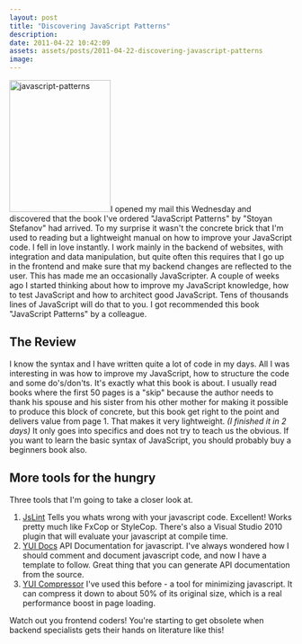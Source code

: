 ```yaml
---
layout: post
title: "Discovering JavaScript Patterns"
description:
date: 2011-04-22 10:42:09
assets: assets/posts/2011-04-22-discovering-javascript-patterns
image: 
---
```


<p><img class="left size-full wp-image-1153" title="javascript-patterns" src="http://litemedia.info/media/Default/Mint/javascript-patterns.png" width="180" height="235" />I opened my mail this Wednesday and discovered that the book I've ordered "JavaScript Patterns" by "Stoyan Stefanov" had arrived. To my surprise it wasn't the concrete brick that I'm used to reading but a lightweight manual on how to improve your JavaScript code. I fell in love instantly.  I work mainly in the backend of websites, with integration and data manipulation, but quite often this requires that I go up in the frontend and make sure that my backend changes are reflected to the user. This has made me an occasionally JavaScripter.  A couple of weeks ago I started thinking about how to improve my JavaScript knowledge, how to test JavaScript and how to architect good JavaScript. Tens of thousands lines of JavaScript will do that to you. I got recommended this book "JavaScript Patterns" by a colleague.</p>
<h2>The Review</h2>
<p>I know the syntax and I have written quite a lot of code in my days. All I was interesting in was how to improve my JavaScript, how to structure the code and some do's/don'ts. It's exactly what this book is about.  I usually read books where the first 50 pages is a "skip" because the author needs to thank his spouse and his sister from his other mother for making it possible to produce this block of concrete, but this book get right to the point and delivers value from page 1.  That makes it very lightweight. <em>(I finished it in 2 days)</em> It only goes into specifics and does not try to teach us the obvious. If you want to learn the basic syntax of JavaScript, you should probably buy a beginners book also.</p>
<h2>More tools for the hungry</h2>
<p>Three tools that I'm going to take a closer look at.</p>
<ol>
<li><a href="http://www.jslint.com/">JsLint</a> Tells you whats wrong with your javascript code. Excellent! Works pretty much like FxCop or StyleCop. There's also a Visual Studio 2010 plugin that will evaluate your javascript at compile time.</li>
<li> <a href="http://developer.yahoo.com/yui/yuidoc/">YUI Docs</a> API Documentation for javascript. I've always wondered how I should comment and document javascript code, and now I have a template to follow. Great thing that you can generate API documentation from the source.</li>
<li><a href="http://developer.yahoo.com/yui/compressor/">YUI Compressor</a> I've used this before - a tool for minimizing javascript. It can compress it down to about 50% of its original size, which is a real performance boost in page loading.</li>
</ol>
<p>Watch out you frontend coders! You're starting to get obsolete when backend specialists gets their hands on literature like this!</p>
